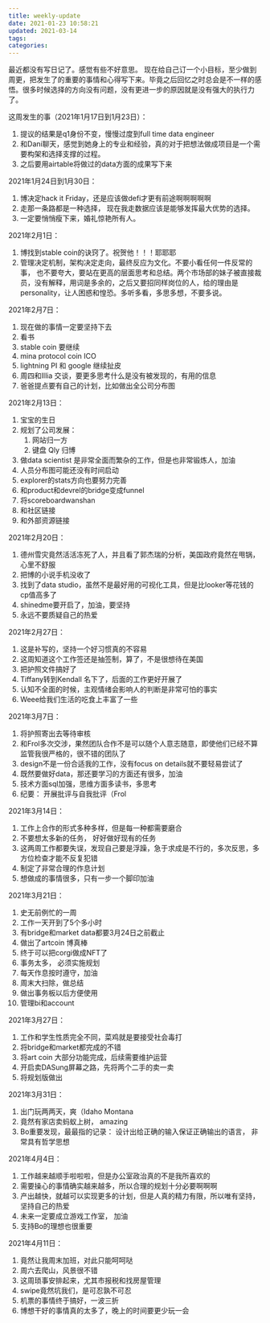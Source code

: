 ```yaml
---
title: weekly-update
date: 2021-01-23 10:58:21
updated: 2021-03-14 
tags:
categories:
---
```


最近都没有写日记了。感觉有些不好意思。
现在给自己订一个小目标，至少做到周更，把发生了的重要的事情和心得写下来。毕竟之后回忆之时总会是不一样的感悟。很多时候选择的方向没有问题，没有更进一步的原因就是没有强大的执行力了。

这周发生的事（2021年1月17日到1月23日）：
1. 提议的结果是q1身份不变，慢慢过度到full  time data engineer
2. 和Dani聊天，感觉到她身上的专业和经验，真的对于把想法做成项目是一个需要构架和选择支撑的过程。
3. 之后要用airtable将做过的data方面的成果写下来

2021年1月24日到1月30日：
1. 博决定hack it Friday，还是应该做defi才更有前途啊啊啊啊啊
2. 走那一条路都是一种选择， 现在我走数据应该是能够发挥最大优势的选择。
3. 一定要悄悄瘦下来，婚礼惊艳所有人。

2021年2月1日：
1. 博找到stable coin的诀窍了。祝贺他！！！耶耶耶
2. 管理决定机制，架构决定走向，最终反应为文化。不要小看任何一件反常的事， 也不要夸大，要站在更高的层面思考和总结。两个市场部的妹子被直接裁员，没有解释，用词是多余的，之后又要招同样岗位的人，给的理由是personality，让人困惑和惶恐。多听多看，多思多想，不要多说。

2021年2月7日：
1. 现在做的事情一定要坚持下去
2. 看书
3. stable coin 要继续
4. mina protocol coin ICO
5. lightning PI 和 google 继续扯皮
6. 周四和Illia 交谈，要更多思考什么是没有被发现的，有用的信息
7. 爸爸提点要有自己的计划，比如做出全公司分布图

2021年2月13日：
1. 宝宝的生日
2. 规划了公司发展：
    1. 网站归一方
    2. 键盘 Qly 归博
3. 做data scientist 是非常全面而繁杂的工作，但是也非常锻炼人，加油
4. 人员分布图可能还没有时间启动
5. explorer的stats方向也要努力完善
6. 和product和devrel的bridge变成funnel
7. 将scoreboardwanshan
8. 和社区链接
9. 和外部资源链接

2021年2月20日：
1. 德州雪灾竟然活活冻死了人，并且看了郭杰瑞的分析，美国政府竟然在甩锅，心里不舒服
2. 把博的小说手机没收了
3. 找到了data studio，虽然不是最好用的可视化工具，但是比looker等花钱的cp值高多了
4. shinedme要开启了，加油，要坚持
5. 永远不要质疑自己的热爱

2021年2月27日：
1. 这是补写的，坚持一个好习惯真的不容易
2. 这周知道这个工作签还是抽签制，算了，不是很想待在美国
3. 把护照文件搞好了
4. Tiffany转到Kendall 名下了，后面的工作更好开展了
5. 认知不全面的时候，主观情绪会影响人的判断是非常可怕的事实
6. Weee给我们生活的吃食上丰富了一些

2021年3月7日：
1. 将护照寄出去等待审核
2. 和Frol多次交涉，果然团队合作不是可以随个人意志随意，即使他们已经不算监管我很严格的，很不错的团队了
3. design不是一份合适我的工作，没有focus on details就不要轻易尝试了
4. 既然要做好data，那还要学习的方面还有很多，加油
5. 技术方面sql加强，思维方面多读书，多思考
6. 纪要： 开展批评与自我批评（Frol

2021年3月14日：
1. 工作上合作的形式多种多样，但是每一种都需要磨合
2. 不要想太多新的任务， 好好做好现有的任务
3. 这两周工作都要失误，发现自己要是浮躁，急于求成是不行的，多次反思，多方位检查才能不反复犯错
4. 制定了非常合理的作息计划
5. 想做成的事情很多，只有一步一个脚印加油

2021年3月21日：
1. 史无前例忙的一周
2. 工作一天开到了5个多小时
3. 有bridge和market data都要3月24日之前截止
4. 做出了artcoin 博真棒
5. 终于可以把corgi做成NFT了
6. 事务太多， 必须实施规划
7. 每天作息按时遵守，加油
8. 周末大扫除，做总结
9. 做出事务板以后方便使用
10. 管理bi和account

2021年3月27日：
1. 工作和学生性质完全不同，菜鸡就是要接受社会毒打
2. 将bridge和market都完成的不错
3. 将art coin 大部分功能完成，后续需要维护运营
4. 开启卖DASung屏幕之路，先将两个二手的卖一卖
5. 将规划版做出

2021年3月31日：
1. 出门玩两两天，爽（Idaho Montana
2. 竟然有家店卖蚂蚁上树， amazing
3. Bo重要发现，最最指的记录： 设计出给正确的输入保证正确输出的语言， 非常具有哲学思想

2021年4月4日：
1. 工作越来越顺手啦啦啦，但是办公室政治真的不是我所喜欢的
2. 需要操心的事情确实越来越多，所以合理的规划十分必要啊啊啊
3. 产出越快，就越可以实现更多的计划，但是人真的精力有限，所以唯有坚持，坚持自己的热爱
4. 未来一定要成立游戏工作室， 加油
5. 支持Bo的理想也很重要

2021年4月11日：
1. 竟然让我周末加班，对此只能呵呵哒
2. 周六去爬山，风景很不错
3. 这周琐事安排起来，尤其市报税和找房屋管理
4. swipe竟然坑我们，是可忍孰不可忍
5. 机票的事情终于搞好，一波三折
6. 博想干好的事情真的太多了，晚上的时间要更少玩一会
